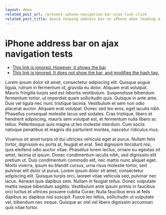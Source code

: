 ```yaml
---
layout: demo
related_post_url: /prevent-iphone-navigation-bar-ajax-link-click
related_post_title: Avoid showing address bar on iPhone when loading ajax
---
```


# iPhone address bar on ajax navigation tests

<ul>
  <li>
    <a class="prevent" href="http://jmperezperez.com">This link is ignored. However, it shows the bar</a>
  </li>
  <li>
    <a class="facebook" href="http://jmperezperez.com">This link is ignored. It does not show the bar, and modifies the hash tag.</a>
  </li>
</ul>

Lorem ipsum dolor sit amet, consectetur adipiscing elit. Quisque augue ligula, rutrum in fermentum id, gravida eu dolor. Aliquam erat volutpat. Mauris fringilla turpis sed est lobortis vestibulum. Suspendisse bibendum fermentum tortor, ut imperdiet quam sollicitudin quis. Quisque in ante ante. Duis vel ligula nec nunc tristique lacinia. Vestibulum et sem non odio placerat auctor. Aliquam erat volutpat. Donec sed leo eros, eget iaculis nibh. Phasellus consequat molestie lacus sed sodales. Cras tristique, libero et hendrerit adipiscing, mauris sem volutpat est, et fermentum nulla libero ac tellus. Pellentesque quis magna ut leo molestie interdum. Cum sociis natoque penatibus et magnis dis parturient montes, nascetur ridiculus mus.

Vivamus sit amet turpis id dui ultricies vehicula eget at purus. Nullam felis tortor, dignissim eu porta at, feugiat et erat. Sed dignissim tincidunt nisi, quis eleifend odio auctor vitae. Phasellus lorem lectus, ornare eu egestas sit amet, lacinia ut ipsum. Donec condimentum iaculis nibh, sed dignissim elit pretium ut. Duis condimentum commodo elit, nec mattis nunc aliquet eget. Morbi viverra, ipsum eu blandit cursus, urna risus molestie tortor, sed pulvinar elit dolor ut purus. Lorem ipsum dolor sit amet, consectetur adipiscing elit. Quisque turpis orci, laoreet vitae vehicula sed, pulvinar nec lacus. Aenean quis dapibus sem. Nullam in feugiat tellus. Donec vulputate mattis neque bibendum sagittis. Vestibulum ante ipsum primis in faucibus orci luctus et ultrices posuere cubilia Curae; Nulla faucibus eros at felis dapibus ac dapibus nisl suscipit. Fusce leo tellus, sollicitudin ut vulputate vel, bibendum nec neque. Quisque ac nisl vel libero dignissim accumsan quis vitae tortor.

<script type="text/javascript">
  //hide bar on page load
  setTimeout(function () {  window.scrollTo(0, 1);}, 500);

  //attach event touchend
  document.addEventListener(
    'touchend',
    function(e) {
      var target = e.target;
      while(target.nodeName !== 'A' && target.nodeName !== 'BODY') {
        target = target.parentNode;
      }
      if (target.nodeName === 'A' &&
        target.className === 'facebook') {
          target.href = '#!' + target.getAttribute('href');
        }
      },
    false
  );

  //attach event click
  document.addEventListener(
    'click',
    function(e) {
      if (e.target.nodeName === 'A') {
        if (e.target.className === 'prevent') {
          e.preventDefault();
        } else if (e.target.className === 'facebook') {
          var href = e.target.getAttribute('href');
          if (href.indexOf('#!') === 0) {
            var newHref = href.substr(2);
            e.target.href = newHref;
            location.hash = newHref;
            e.preventDefault();
          }
        }
      }
    },
    false
  );
</script>

